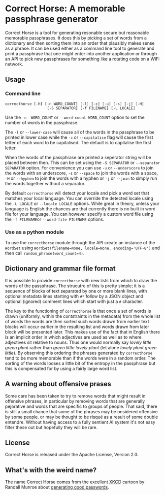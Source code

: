 # Correct Horse: A memorable passphrase generator

Correct Horse is a tool for generating resonable secure but reasonable
memorable passphrases. It does this by picking a set of words from a
dictionary and then sorting them into an order that plausibly makes
sense as a phrase. It can be used either as a command line tool to
generate and print a passphrase that one might enter into another
application or through an API to pick new passphrases for something
like a rotating code on a WiFi network.

## Usage

### Command line

```
correcthorse [-h] [-n WORD_COUNT] [-l] [-c] [-u] [-s] [-j] [-H]
                   [-S SEPARATOR] [-f FILENAME] [-L LOCALE]
```

Use the `-n  WORD_COUNT` or `--word-count WORD_COUNT` option to set the number of words in the passphrase.

The `-l` or `--lower-case` will cause all of the words in the passphrase to be printed in lower case while the `-c` or `--capitalise` flag will cause the first letter of each word to be capitalised. The default is to capitalise the first letter.

When the words of the passphrase are printed a seperator string will be placed between then. This can be set using the `-S SEPARATOR` or `--separator SEPARATOR` option. For convenience you can use `-u` or `--underscore` to join the words with an underscore, `-s` or `--space` to join the words with a space, `-H` or `--hyphen` to join the words with a hyphen or `-j` or `--join` to simply run the words together without a separator.

By default `correcthorse` will detect your locale and pick a word set that matches your local language. You can override the detected locale using the `-L LOCALE` or `--locale LOCALE` options. While great in theory, unless your language is English the chances are that currently there is no built in word file for your language. You can however specify a custom word file using the `-f FILENAME`or `--word-file FILENAME` options. 

### Use as a python module

To use the `correcthorse` module through the API create an instance of the `WordSet` using `WordSet(filename=None, locale=None, encoding='UTF-8')` and then call `random_phrase(word_count=4)`.

## Dictionary and grammar file format

It is possible to provide `correcthorse` with new lists from which to draw the words of the passphrase. The strucutre of this is pretty simple; it is a sequence of blocks of text separated by one or more blank lines, with optional metadata lines starting with `#*` follow by a JSON object and optional (ignored) comment lines which start with just a `#` character.

The key to the functioning of `correcthorse` is that once a set of words is drawn (uniformly, within the contstraints in the metadata) from the whole list of words the words are then sorted such words drawn from earlier text blocks will occur earlier in the resulting list and words drawn from later block will be presented later. This makes use of the fact that in English there is an implicit order in which adjectives are used as well as to where adjectives sit relative to nouns. Thus one would normally say _lovely little green plant_ rather than _green little lovely plant_ (let alone _lovely plant green little_). By observing this ordering the phrases generated by `correcthorse` tend to be more memorable than if the words were in a random order. The sorting of the words looses a little bit of the entropy in the passphrase but this is compensated for by using a fairly large word list.

## A warning about offensive prases

Some care has been taken to try to remove words that might result in offensive phrases, in particular by removing words that are generally pejorative and words that are specific to groups of people. That said, there is still a small chance that some of the phrases may be onsidered offensive by some people, or may be thought to be risqué as a result of some double entendre. Without having access to a fully sentient AI system it's not easy filter these out but hopefully they will be rare. 

## License

Correct Horse is released under the Apache License, Version 2.0.

## What's with the weird name?

The name Correct Horse comes from the excellent [XKCD](https://xkcd.com/) cartoon by Randall Munroe about [generating good passwords](https://xkcd.com/936/).
